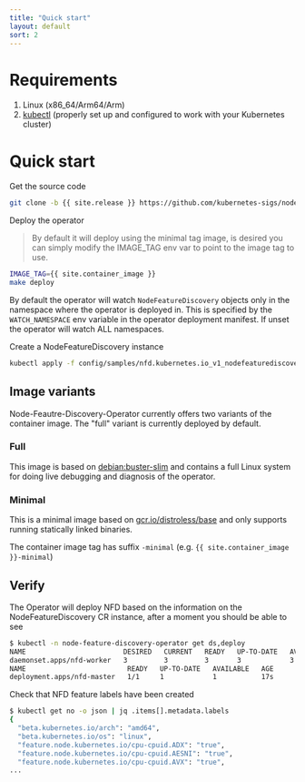```yaml
---
title: "Quick start"
layout: default
sort: 2
---
```


# Requirements

1. Linux (x86_64/Arm64/Arm)
1. [kubectl](https://kubernetes.io/docs/tasks/tools/install-kubectl)
   (properly set up and configured to work with your Kubernetes cluster)

# Quick start

Get the source code

```bash
git clone -b {{ site.release }} https://github.com/kubernetes-sigs/node-feature-discovery-operator
```

Deploy the operator

> By default it will deploy using the minimal tag image, is
> desired you can simply modify the IMAGE_TAG env var to point to the image
> tag to use.

```bash
IMAGE_TAG={{ site.container_image }}
make deploy
```

By default the operator will watch `NodeFeatureDiscovery` objects
only in the namespace where the operator is deployed in. This is
specified by the `WATCH_NAMESPACE` env variable in the operator
deployment manifest. If unset the operator will watch ALL
namespaces.

Create a NodeFeatureDiscovery instance

```bash
kubectl apply -f config/samples/nfd.kubernetes.io_v1_nodefeaturediscovery.yaml
```

## Image variants

Node-Feautre-Discovery-Operator currently offers two variants
of the container image. The "full" variant is currently
deployed by default.

### Full

This image is based on
[debian:buster-slim](https://hub.docker.com/_/debian) and contains a full Linux
system for doing live debugging and diagnosis of the operator.

### Minimal

This is a minimal image based on
[gcr.io/distroless/base](https://github.com/GoogleContainerTools/distroless/blob/master/base/README.md)
and only supports running statically linked binaries.

The container image tag has suffix `-minimal`
(e.g. `{{ site.container_image }}-minimal`)

## Verify

The Operator will deploy NFD based on the information
on the NodeFeatureDiscovery CR instance,
after a moment you should be able to see

```bash
$ kubectl -n node-feature-discovery-operator get ds,deploy
NAME                        DESIRED   CURRENT   READY   UP-TO-DATE   AVAILABLE   NODE SELECTOR   AGE
daemonset.apps/nfd-worker   3         3         3       3            3           <none>          5s
NAME                         READY   UP-TO-DATE   AVAILABLE   AGE
deployment.apps/nfd-master   1/1     1            1           17s
```

Check that NFD feature labels have been created

```bash
$ kubectl get no -o json | jq .items[].metadata.labels
{
  "beta.kubernetes.io/arch": "amd64",
  "beta.kubernetes.io/os": "linux",
  "feature.node.kubernetes.io/cpu-cpuid.ADX": "true",
  "feature.node.kubernetes.io/cpu-cpuid.AESNI": "true",
  "feature.node.kubernetes.io/cpu-cpuid.AVX": "true",
...
```
